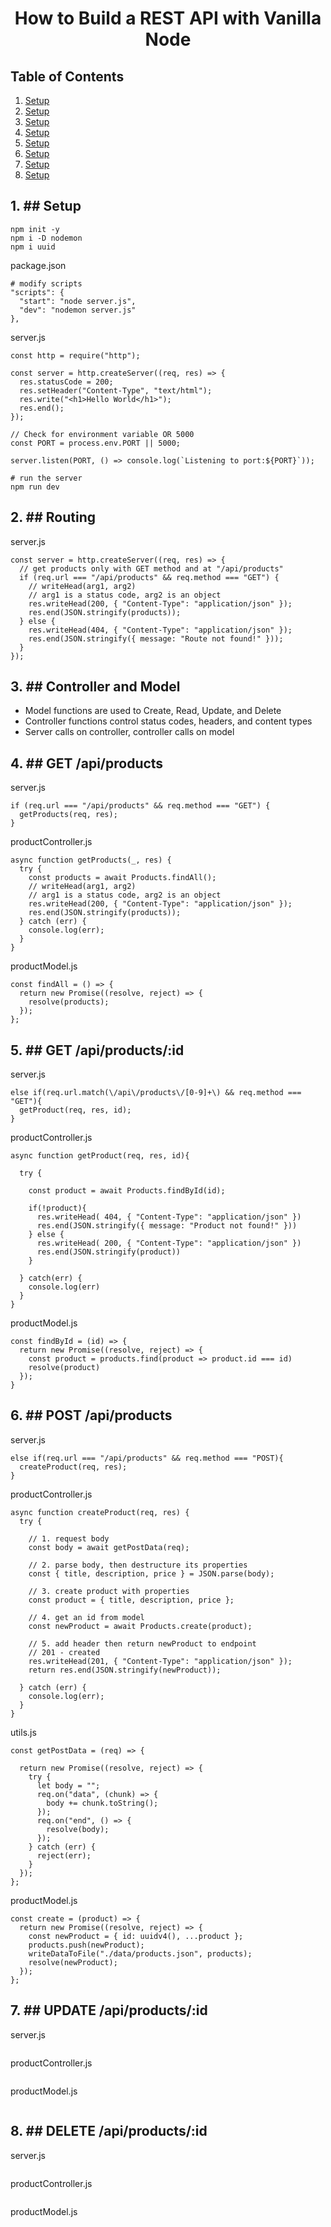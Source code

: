 <h1 align="center">
  How to Build a REST API with Vanilla Node
</h1>

## Table of Contents

1. [Setup](#setup)
2. [Setup](#routing)
3. [Setup](#controller-and-model)
4. [Setup](#get-/api/products)
5. [Setup](#get-/api/products/:id)
6. [Setup](#post-/api/products)
7. [Setup](#update-/api/products/:id)
8. [Setup](#delete-/api/products/:id)

## 1. ## Setup

```
npm init -y
npm i -D nodemon
npm i uuid
```

package.json

```
# modify scripts
"scripts": {
  "start": "node server.js",
  "dev": "nodemon server.js"
},
```

server.js

```
const http = require("http");

const server = http.createServer((req, res) => {
  res.statusCode = 200;
  res.setHeader("Content-Type", "text/html");
  res.write("<h1>Hello World</h1>");
  res.end();
});

// Check for environment variable OR 5000
const PORT = process.env.PORT || 5000;

server.listen(PORT, () => console.log(`Listening to port:${PORT}`));
```

```
# run the server
npm run dev
```

## 2. ## Routing

server.js

```
const server = http.createServer((req, res) => {
  // get products only with GET method and at "/api/products"
  if (req.url === "/api/products" && req.method === "GET") {
    // writeHead(arg1, arg2)
    // arg1 is a status code, arg2 is an object
    res.writeHead(200, { "Content-Type": "application/json" });
    res.end(JSON.stringify(products));
  } else {
    res.writeHead(404, { "Content-Type": "application/json" });
    res.end(JSON.stringify({ message: "Route not found!" }));
  }
});
```

## 3. ## Controller and Model

- Model functions are used to Create, Read, Update, and Delete
- Controller functions control status codes, headers, and content types
- Server calls on controller, controller calls on model

## 4. ## GET /api/products

server.js

```
if (req.url === "/api/products" && req.method === "GET") {
  getProducts(req, res);
}
```

productController.js

```
async function getProducts(_, res) {
  try {
    const products = await Products.findAll();
    // writeHead(arg1, arg2)
    // arg1 is a status code, arg2 is an object
    res.writeHead(200, { "Content-Type": "application/json" });
    res.end(JSON.stringify(products));
  } catch (err) {
    console.log(err);
  }
}
```

productModel.js

```
const findAll = () => {
  return new Promise((resolve, reject) => {
    resolve(products);
  });
};
```

## 5. ## GET /api/products/:id

server.js

```
else if(req.url.match(\/api\/products\/[0-9]+\) && req.method === "GET"){
  getProduct(req, res, id);
}
```

productController.js

```
async function getProduct(req, res, id){

  try {

    const product = await Products.findById(id);

    if(!product){
      res.writeHead( 404, { "Content-Type": "application/json" })
      res.end(JSON.stringify({ message: "Product not found!" }))
    } else {
      res.writeHead( 200, { "Content-Type": "application/json" })
      res.end(JSON.stringify(product))
    }

  } catch(err) {
    console.log(err)
  }
}
```

productModel.js

```
const findById = (id) => {
  return new Promise((resolve, reject) => {
    const product = products.find(product => product.id === id)
    resolve(product)
  });
}
```

## 6. ## POST /api/products

server.js

```
else if(req.url === "/api/products" && req.method === "POST){
  createProduct(req, res);
}
```

productController.js

```
async function createProduct(req, res) {
  try {

    // 1. request body
    const body = await getPostData(req);

    // 2. parse body, then destructure its properties
    const { title, description, price } = JSON.parse(body);

    // 3. create product with properties
    const product = { title, description, price };

    // 4. get an id from model
    const newProduct = await Products.create(product);

    // 5. add header then return newProduct to endpoint
    // 201 - created
    res.writeHead(201, { "Content-Type": "application/json" });
    return res.end(JSON.stringify(newProduct));

  } catch (err) {
    console.log(err);
  }
}
```

utils.js

```
const getPostData = (req) => {

  return new Promise((resolve, reject) => {
    try {
      let body = "";
      req.on("data", (chunk) => {
        body += chunk.toString();
      });
      req.on("end", () => {
        resolve(body);
      });
    } catch (err) {
      reject(err);
    }
  });
};
```

productModel.js

```
const create = (product) => {
  return new Promise((resolve, reject) => {
    const newProduct = { id: uuidv4(), ...product };
    products.push(newProduct);
    writeDataToFile("./data/products.json", products);
    resolve(newProduct);
  });
};
```

## 7. ## UPDATE /api/products/:id

server.js

```

```

productController.js

```

```

productModel.js

```

```

## 8. ## DELETE /api/products/:id

server.js

```

```

productController.js

```

```

productModel.js

```

```
